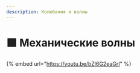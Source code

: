 ```yaml
---
description: Колебания и волны
---
```


# 🟩 Механические волны

{% embed url="https://youtu.be/bZl6G2eaGrI" %}
